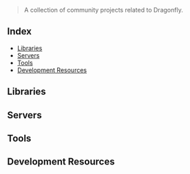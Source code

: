 > A collection of community projects related to Dragonfly.

## Index
* [Libraries](#Libraries)
* [Servers](#Servers)
* [Tools](#Tools)
* [Development Resources](#Development-Resources)

## Libraries

## Servers

## Tools

## Development Resources